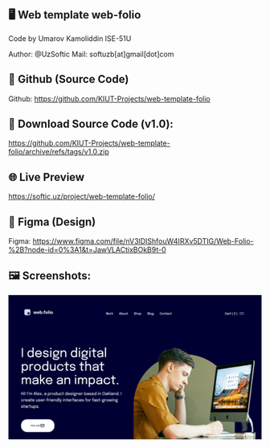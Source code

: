 ## 🖥 Web template web-folio

Code by Umarov Kamoliddin ISE-51U 

Author: @UzSoftic
Mail: softuzb[at]gmail[dot]com

## 🐙 Github (Source Code)
Github: https://github.com/KIUT-Projects/web-template-folio

## 📂 Download Source Code (v1.0):
https://github.com/KIUT-Projects/web-template-folio/archive/refs/tags/v1.0.zip

## 🌐 Live Preview
https://softic.uz/project/web-template-folio/

## 🎨 Figma (Design)
Figma: https://www.figma.com/file/nV3lDIShfouW4IRXv5DTIG/Web-Folio-%2B?node-id=0%3A1&t=JawVLACtixBOkB9t-0

## 🖼 Screenshots:
![](.github/screenshot.png)
